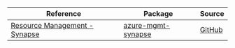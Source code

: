| Reference | Package | Source |
|---|---|---|
|[Resource Management - Synapse](mgmt-synapse-readme.md)|[azure-mgmt-synapse](https://pypi.org/project/azure-mgmt-synapse)|[GitHub](https://github.com/Azure/azure-sdk-for-python/blob/main/)|
